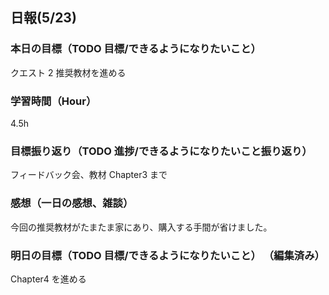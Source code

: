 ## 日報(5/23)

### 本日の目標（TODO 目標/できるようになりたいこと）

クエスト 2 推奨教材を進める

### 学習時間（Hour）

4.5h

### 目標振り返り（TODO 進捗/できるようになりたいこと振り返り）

フィードバック会、教材 Chapter3 まで

### 感想（一日の感想、雑談）

今回の推奨教材がたまたま家にあり、購入する手間が省けました。

### 明日の目標（TODO 目標/できるようになりたいこと） （編集済み）

Chapter4 を進める
